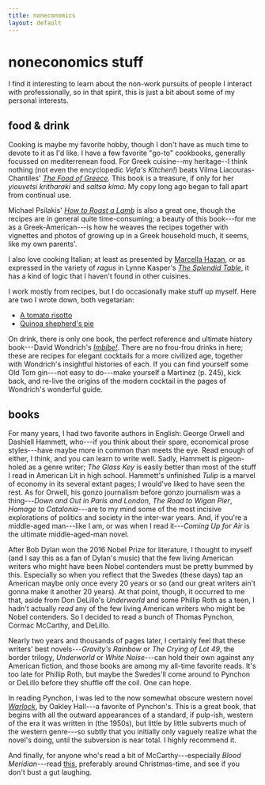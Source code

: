 ```yaml
---
title: noneconomics
layout: default
---
```

# noneconomics stuff

I find it interesting to learn about the non-work pursuits of people I interact with professionally, so in that spirit, this is just a bit about some of my personal interests.

## food & drink
Cooking is maybe my favorite hobby, though I don't have as much time to devote to it as I'd like. I have a few favorite "go-to" cookbooks, generally focussed on mediterrenean food. For Greek cuisine--my heritage--I think nothing (not even the encyclopedic *Vefa's Kitchen!*) beats Vilma Liacouras-Chantiles' [*The Food of Greece*](https://www.amazon.com/Food-Greece-Folkways-Mainland-Islands/dp/051727888X). This book is a treasure, if only for her *yiouvetsi kritharaki* and *saltsa kima*. My copy long ago began to fall apart from continual use.

Michael Psilakis' [*How to Roast a Lamb*](https://www.amazon.com/How-Roast-Lamb-Classic-Cooking/dp/0316041211) is also a great one, though the recipes are in general quite time-consuming; a beauty of this book---for me as a Greek-American---is how he weaves the recipes together with vignettes and photos of growing up in a Greek household much, it seems, like my own parents'.

I also love cooking Italian; at least as presented by [Marcella Hazan](https://www.amazon.com/Essentials-Classic-Italian-Cooking-Marcella/dp/039458404X), or as expressed in the variety of *ragus* in Lynne Kasper's [*The Splendid Table*](https://www.amazon.com/Splendid-Table-Emilia-Romagna-Heartland-Northern/dp/0688089631), it has a kind of logic that I haven't found in other cuisines.

I work mostly from recipes, but I do occasionally make stuff up myself. Here are two I wrote down, both vegetarian:
* [A tomato risotto](/nonecon/tomato_risotto)
* [Quinoa shepherd's pie](/nonecon/quinoa_shepherds_pie)

On drink, there is only one book, the perfect reference and ultimate history book---David Wondrich's [*Imbibe!*](https://www.amazon.com/Imbibe-Absinthe-Cocktail-Professor-Featuring/dp/0399532870). There are no frou-frou drinks in here; these are recipes for elegant cocktails for a more civilized age, together with Wondrich's insightful histories of each. If you can find yourself some Old Tom gin---not easy to do---make yourself a Martinez (p. 245), kick back, and re-live the origins of the modern cocktail in the pages of Wondrich's wonderful guide.

## books
For many years, I had two favorite authors in English: George Orwell and Dashiell Hammett, who---if you think about their spare, economical prose styles---have maybe more in common than meets the eye. Read enough of either, I think, and you can learn to write well. Sadly, Hammett is pigeon-holed as a genre writer; *The Glass Key* is easily better than most of the stuff I read in American Lit in high school. Hammett's unfinished *Tulip* is a marvel of economy in its several extant pages; I would've liked to have seen the rest. As for Orwell, his gonzo journalism before gonzo journalism was a thing---*Down and Out in Paris and London*, *The Road to Wigan Pier*, *Homage to Catalonia*---are to my mind some of the most incisive explorations of politics and society in the inter-war years. And, if you're a middle-aged man---like I am, or was when I read it---*Coming Up for Air* is the ultimate middle-aged-man novel.

After Bob Dylan won the 2016 Nobel Prize for literature, I thought to myself (and I say this as a fan of Dylan's music) that the few living American writers who might have been Nobel contenders must be pretty bummed by this. Especially so when you reflect that the Swedes (these days) tap an American maybe only once every 20 years or so (and our great writers ain't gonna make it another 20 years). At that point, though, it occurred to me that, aside from Don DeLillo's *Underworld* and some Phillip Roth as a teen, I hadn't actually *read* any of the few living American writers who might be Nobel contenders. So I decided to read a bunch of Thomas Pynchon, Cormac McCarthy, and DeLillo.

Nearly two years and thousands of pages later, I certainly feel that these writers' best novels---*Gravity's Rainbow* or *The Crying of Lot 49*, the border trilogy, *Underworld* or *White Noise*---can hold their own against any American fiction, and those books are among my all-time favorite reads. It's too late for Phillip Roth, but maybe the Swedes'll come around to Pynchon or DeLillo before they shuffle off the coil. One can hope.

In reading Pynchon, I was led to the now somewhat obscure western novel [*Warlock*](https://www.amazon.com/Warlock-York-Review-Books-Classics/dp/1590171616), by Oakley Hall---a favorite of Pynchon's. This is a great book, that begins with all the outward appearances of a standard, if pulp-ish, western of the era it was written in (the 1950s), but little by little subverts much of the western genre---so subtly that you initially only vaguely realize what the novel's doing, until the subversion is near total. I highly recommend it.

And finally, for anyone who's read a bit of McCarthy---especially *Blood Meridian*---read [this](https://www.theawl.com/2015/12/the-home/), preferably around Christmas-time, and see if you don't bust a gut laughing.
